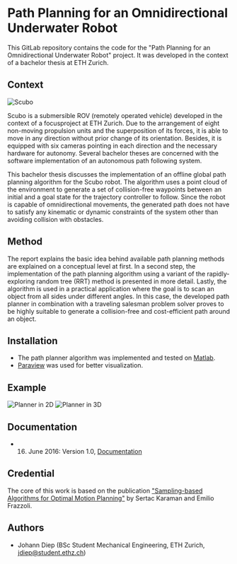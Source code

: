 # Path Planning for an Omnidirectional Underwater Robot

This GitLab repository contains the code for the "Path Planning for an Omnidirectional Underwater Robot" project. It was developed in the context of a bachelor thesis at ETH Zurich.

## Context

![Scubo](https://i.imgur.com/RVaz3Mf.png)

Scubo is a submersible ROV (remotely operated vehicle) developed in the context of a focusproject at ETH Zurich. Due to the arrangement of eight non-moving propulsion units and the superposition of its forces, it is able to move in any direction without prior change of its orientation. Besides, it is equipped with six cameras pointing in each direction and the necessary hardware for autonomy. Several bachelor theses are concerned with the software implementation of an autonomous path following system.

This bachelor thesis discusses the implementation of an offline global path planning algorithm for the Scubo robot. The algorithm uses a point cloud of the environment to generate a set of collision-free waypoints between an initial and a goal state for the trajectory controller to follow. Since the robot is capable of omnidirectional movements, the generated path does not have to satisfy any kinematic or dynamic constraints of the system other than avoiding collision with obstacles.

## Method

The report explains the basic idea behind available path planning methods are explained on a conceptual level at first. In a second step, the implementation of the path planning algorithm using a variant of the rapidly-exploring random tree (RRT) method is presented in more detail. Lastly, the algorithm is used in a practical application where the goal is to scan an object from all sides under different angles. In this case, the developed path planner in combination with a traveling salesman problem solver proves to be highly suitable to generate a collision-free and cost-efficient path around an object.

## Installation

* The path planner algorithm was implemented and tested on [Matlab](https://ch.mathworks.com/de/products/matlab.html).
* [Paraview](https://www.paraview.org/) was used for better visualization.


## Example

![Planner in 2D](https://i.imgur.com/WV7Zq71.png)
![Planner in 3D](https://i.imgur.com/D6qn3Gg.png)

## Documentation

* 16. June 2016: Version 1.0, [Documentation](https://gitlab.com/jdiep/bachelor-thesis/blob/master/BA%20Report/report.pdf)

## Credential

The core of this work is based on the publication ["Sampling-based Algorithms for Optimal Motion Planning"](https://arxiv.org/pdf/1105.1186.pdf) by Sertac Karaman and Emilio Frazzoli.

## Authors

* Johann Diep (BSc Student Mechanical Engineering, ETH Zurich, jdiep@student.ethz.ch)
